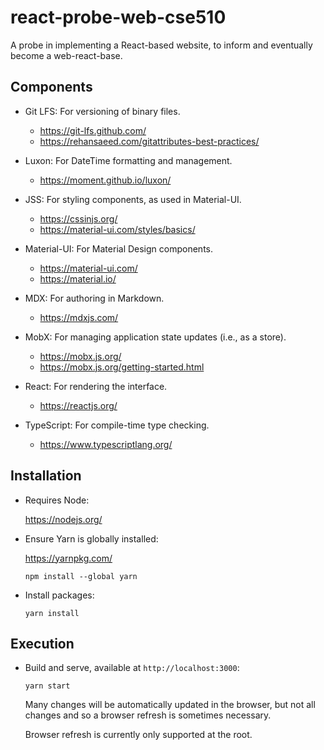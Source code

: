 # react-probe-web-cse510

A probe in implementing a React-based website, to inform and eventually become a web-react-base.

## Components

- Git LFS: For versioning of binary files.

  - <https://git-lfs.github.com/>
  - <https://rehansaeed.com/gitattributes-best-practices/>

- Luxon: For DateTime formatting and management.

  - <https://moment.github.io/luxon/>

- JSS: For styling components, as used in Material-UI.

  - <https://cssinjs.org/>
  - <https://material-ui.com/styles/basics/>

- Material-UI: For Material Design components.

  - <https://material-ui.com/>
  - <https://material.io/>

- MDX: For authoring in Markdown.

  - <https://mdxjs.com/>

- MobX: For managing application state updates (i.e., as a store).
  
  - <https://mobx.js.org/>  
  - <https://mobx.js.org/getting-started.html> 

- React: For rendering the interface.

  - <https://reactjs.org/>

- TypeScript: For compile-time type checking.

  - <https://www.typescriptlang.org/>
  
## Installation

- Requires Node:

  <https://nodejs.org/> 

- Ensure Yarn is globally installed:

  <https://yarnpkg.com/>

  ```shell script
  npm install --global yarn
  ```

- Install packages:

  ```shell script
  yarn install
  ```

## Execution

- Build and serve, available at `http://localhost:3000`:

  ```shell script
  yarn start
  ```

  Many changes will be automatically updated in the browser, 
  but not all changes and so a browser refresh is sometimes necessary.

  Browser refresh is currently only supported at the root.
